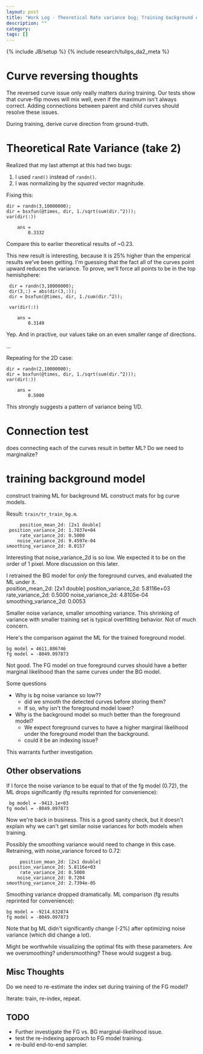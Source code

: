 ```yaml
---
layout: post
title: "Work Log - Theoretical Rate variance bug; Training background curve model"
description: ""
category: 
tags: []
---
```

{% include JB/setup %}
{% include research/tulips_da2_meta %}

Curve reversing thoughts
=============================

The reversed curve issue only really matters during training.  Our tests show that curve-flip moves will mix well, even if the maximum isn't always correct.  Adding connections between parent and child curves should resolve these issues.

During training, derive curve direction from ground-truth.

Theoretical Rate Variance (take 2)
==================================
Realized that my last attempt at this had two bugs:

1. I used `rand()` instead of `randn()`.  
2. I was normalizing by the *squared* vector magnitude.

Fixing this:
    
    dir = randn(3,10000000);
    dir = bsxfun(@times, dir, 1./sqrt(sum(dir.^2)));
    var(dir(:))

        ans =
            0.3332

Compare this to earlier theoretical results of ~0.23.

This new result is interesting, because it is 25% higher than the emperical results we've been getting.  I'm guessing that the fact all of the curves point upward reduces the variance. To prove, we'll force all points to be in the top hemishphere:

     dir = randn(3,10000000);
     dir(3,:) = abs(dir(3,:));
     dir = bsxfun(@times, dir, 1./sum(dir.^2));

     var(dir(:))

        ans =
            0.3149

Yep.  And in practive, our values take on an even smaller range of directions.  

...

Repeating for the 2D case:
    
    dir = randn(2,10000000);
    dir = bsxfun(@times, dir, 1./sqrt(sum(dir.^2)));
    var(dir(:))

        ans =
            0.5000

This strongly suggests a pattern of variance being 1/D.

Connection test
==================

does connecting each of the curves result in better ML?  Do we need to marginalize?  

training background model
======================

construct training ML for background ML
construct mats for bg curve models.

Result: `train/tr_train_bg.m`.

         position_mean_2d: [2x1 double]
     position_variance_2d: 1.7837e+04
         rate_variance_2d: 0.5000
        noise_variance_2d: 9.4597e-04
    smoothing_variance_2d: 0.0157

Interesting that noise_variance_2d is so low.  We expected it to be on the order of 1 pixel.  More discussion on this later.

I retrained the BG model for *only* the foreground curves, and evaluated the ML under it.  
         position_mean_2d: [2x1 double]
     position_variance_2d: 5.8116e+03
         rate_variance_2d: 0.5000
        noise_variance_2d: 4.8105e-04
    smoothing_variance_2d: 0.0053

Smaller noise variance, smaller smoothing variance.  This shrinking of variance with smaller training set is typical overfitting behavior.  Not of much concern.

Here's the comparison against the ML for the trained foreground model.

    bg model = 4611.886746
    fg model = -8049.097873

Not good.  The FG model on true foreground curves should have a better marginal likelihood than the same curves under the BG model.

Some questions

* Why is bg noise variance so low??
	* did we smooth the detected curves before storing them?
    * If so, why isn't the foreground model lower?
* Why is the background model so much better than the foreground model?  
    * We expect foreground curves to have a higher marginal likelihood under the foreground model than the background.
    * could it be an indexing issue?

This warrants further investigation.

Other observations
----------------------

If I force the noise variance to be equal to that of the fg model (0.72), the ML drops significantly (fg results reprinted for convenience):
    
     bg model = -9413.1e+03
    fg model = -8049.097873

Now we're back in business.  This is a good sanity check, but it doesn't explain why we can't get similar noise variances for both models when training.

Possibly the smoothing variance would need to change in this case.  Retraining, with noise_variance forced to 0.72:
    
         position_mean_2d: [2x1 double]
     position_variance_2d: 5.8116e+03
         rate_variance_2d: 0.5000
        noise_variance_2d: 0.7204
    smoothing_variance_2d: 2.7394e-05

Smoothing variance dropped dramatically.  ML comparison (fg results reprinted for convenience):

    bg model = -9214.632874
    fg model = -8049.097873

Note that bg ML didn't significantly change (-2%) after optimizing noise variance (which did change a lot).

Might be worthwhile visualizing the optimal fits with these parameters.  Are we oversmoothing?  undersmoothing?  These would suggest a bug.


Misc Thoughts
----------------
Do we need to re-estimate the index set during training of the FG model?

Iterate: train, re-index, repeat.

TODO
-----

* Further investigate the FG vs. BG marginal-likelihood issue.
* test the re-indexing approach to FG model training.
* re-build end-to-end sampler.
